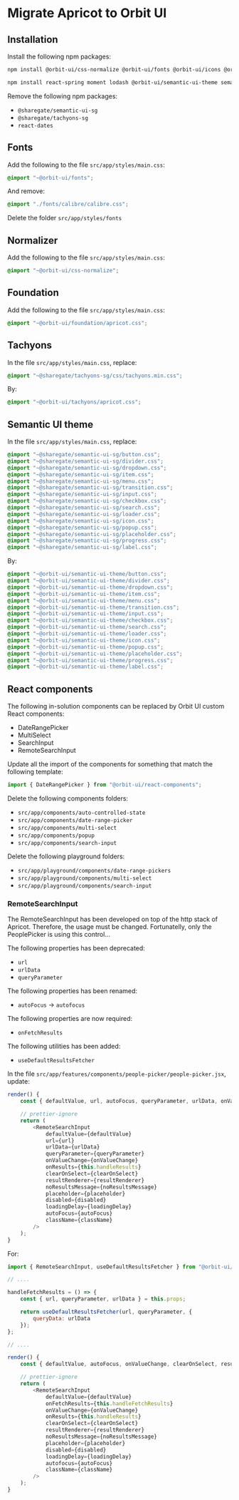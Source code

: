 # Migrate Apricot to Orbit UI

## Installation

Install the following npm packages:

```bash
npm install @orbit-ui/css-normalize @orbit-ui/fonts @orbit-ui/icons @orbit-ui/foundation @orbit-ui/tachyons
```

```bash
npm install react-spring moment lodash @orbit-ui/semantic-ui-theme semantic-ui-react @orbit-ui/react-components
```

Remove the following npm packages:

- `@sharegate/semantic-ui-sg`
- `@sharegate/tachyons-sg`
- `react-dates`

## Fonts

Add the following to the file `src/app/styles/main.css`:

```css
@import "~@orbit-ui/fonts";
```

And remove:

```css
@import "./fonts/calibre/calibre.css";
```

Delete the folder `src/app/styles/fonts`

## Normalizer

Add the following to the file `src/app/styles/main.css`:

```css
@import "~@orbit-ui/css-normalize";
```

## Foundation

Add the following to the file `src/app/styles/main.css`:

```css
@import "~@orbit-ui/foundation/apricot.css";
```

## Tachyons

In the file `src/app/styles/main.css`, replace:

```css
@import "~@sharegate/tachyons-sg/css/tachyons.min.css";
```

By:

```css
@import "~@orbit-ui/tachyons/apricot.css";
```

## Semantic UI theme

In the file `src/app/styles/main.css`, replace:

```css
@import "~@sharegate/semantic-ui-sg/button.css";
@import "~@sharegate/semantic-ui-sg/divider.css";
@import "~@sharegate/semantic-ui-sg/dropdown.css";
@import "~@sharegate/semantic-ui-sg/item.css";
@import "~@sharegate/semantic-ui-sg/menu.css";
@import "~@sharegate/semantic-ui-sg/transition.css";
@import "~@sharegate/semantic-ui-sg/input.css";
@import "~@sharegate/semantic-ui-sg/checkbox.css";
@import "~@sharegate/semantic-ui-sg/search.css";
@import "~@sharegate/semantic-ui-sg/loader.css";
@import "~@sharegate/semantic-ui-sg/icon.css";
@import "~@sharegate/semantic-ui-sg/popup.css";
@import "~@sharegate/semantic-ui-sg/placeholder.css";
@import "~@sharegate/semantic-ui-sg/progress.css";
@import "~@sharegate/semantic-ui-sg/label.css";
```

By:

```css
@import "~@orbit-ui/semantic-ui-theme/button.css";
@import "~@orbit-ui/semantic-ui-theme/divider.css";
@import "~@orbit-ui/semantic-ui-theme/dropdown.css";
@import "~@orbit-ui/semantic-ui-theme/item.css";
@import "~@orbit-ui/semantic-ui-theme/menu.css";
@import "~@orbit-ui/semantic-ui-theme/transition.css";
@import "~@orbit-ui/semantic-ui-theme/input.css";
@import "~@orbit-ui/semantic-ui-theme/checkbox.css";
@import "~@orbit-ui/semantic-ui-theme/search.css";
@import "~@orbit-ui/semantic-ui-theme/loader.css";
@import "~@orbit-ui/semantic-ui-theme/icon.css";
@import "~@orbit-ui/semantic-ui-theme/popup.css";
@import "~@orbit-ui/semantic-ui-theme/placeholder.css";
@import "~@orbit-ui/semantic-ui-theme/progress.css";
@import "~@orbit-ui/semantic-ui-theme/label.css";
```

## React components

The following in-solution components can be replaced by Orbit UI custom React components:

- DateRangePicker
- MultiSelect
- SearchInput
- RemoteSearchInput

Update all the import of the components for something that match the following template:

```javascript
import { DateRangePicker } from "@orbit-ui/react-components";
```
Delete the following components folders:

- `src/app/components/auto-controlled-state`
- `src/app/components/date-range-picker`
- `src/app/components/multi-select`
- `src/app/components/popup`
- `src/app/components/search-input`

Delete the following playground folders:

- `src/app/playground/components/date-range-pickers`
- `src/app/playground/components/multi-select`
- `src/app/playground/components/search-input`

### RemoteSearchInput

The RemoteSearchInput has been developed on top of the http stack of Apricot. Therefore, the usage must be changed. Fortunatelly, only the PeoplePicker
is using this control...

The following properties has been deprecated:

- `url`
- `urlData`
- `queryParameter`

The following properties has been renamed:

- `autoFocus` -> `autofocus`

The following properties are now required:

- `onFetchResults`

The following utilities has been added:

- `useDefaultResultsFetcher`

In the file `src/app/features/components/people-picker/people-picker.jsx`, update:

```javascript
render() {
    const { defaultValue, url, autoFocus, queryParameter, urlData, onValueChange, clearOnSelect, resultRenderer, noResultsMessage, placeholder, disabled, loadingDelay, className } = this.props;

    // prettier-ignore
    return (
        <RemoteSearchInput
            defaultValue={defaultValue}
            url={url}
            urlData={urlData}
            queryParameter={queryParameter}
            onValueChange={onValueChange}
            onResults={this.handleResults}
            clearOnSelect={clearOnSelect}
            resultRenderer={resultRenderer}
            noResultsMessage={noResultsMessage}
            placeholder={placeholder}
            disabled={disabled}
            loadingDelay={loadingDelay}
            autoFocus={autoFocus}
            className={className}
        />
    );
}
```

For:

```javascript
import { RemoteSearchInput, useDefaultResultsFetcher } from "@orbit-ui/react-components";

// ....

handleFetchResults = () => {
    const { url, queryParameter, urlData } = this.props;

    return useDefaultResultsFetcher(url, queryParameter, {
        queryData: urlData
    });
};

// ....

render() {
    const { defaultValue, autoFocus, onValueChange, clearOnSelect, resultRenderer, noResultsMessage, placeholder, disabled, loadingDelay, className } = this.props;

    // prettier-ignore
    return (
        <RemoteSearchInput
            defaultValue={defaultValue}
            onFetchResults={this.handleFetchResults}
            onValueChange={onValueChange}
            onResults={this.handleResults}
            clearOnSelect={clearOnSelect}
            resultRenderer={resultRenderer}
            noResultsMessage={noResultsMessage}
            placeholder={placeholder}
            disabled={disabled}
            loadingDelay={loadingDelay}
            autofocus={autoFocus}
            className={className}
        />
    );
}
```




